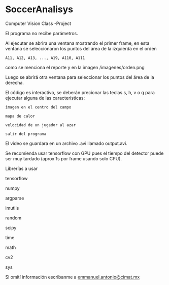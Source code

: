 # SoccerAnalisys
Computer Vision Class -Project

El programa no recibe parámetros.

Al ejecutar se abrira una ventana mostrando el primer frame, en esta ventana se seleccionaron los puntos del área de la izquierda en el orden

	A11, A12, A13, ..., A19, A110, A111
	
como se menciona el reporte y en la imagen /imagenes/orden.png

Luego se abrirá otra ventana para seleccionar los puntos del área de la derecha.

El código es interactivo, se deberán precionar las teclas s, h, v o q para ejecutar alguna de las características: 

	imagen en el centro del campo
	
	mapa de calor
	
	velocidad de un jugador al azar
	
	salir del programa

El video se guardara en un archivo .avi llamado output.avi.

Se recomienda usar tensorflow con GPU pues el tiempo del detector puede ser muy tardado (aprox 1s por frame usando solo CPU).

Librerías a usar

tensorflow

numpy

argparse

imutils

random

scipy

time

math

cv2

sys

Si omití información escribanme a
	emmanuel.antonio@cimat.mx
